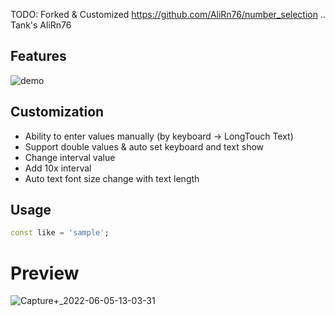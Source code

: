 <!-- 
This README describes the package. If you publish this package to pub.dev,
this README's contents appear on the landing page for your package.

For information about how to write a good package README, see the guide for
[writing package pages](https://dart.dev/guides/libraries/writing-package-pages). 

For general information about developing packages, see the Dart guide for
[creating packages](https://dart.dev/guides/libraries/create-library-packages)
and the Flutter guide for
[developing packages and plugins](https://flutter.dev/developing-packages). 
-->

TODO: Forked & Customized https://github.com/AliRn76/number_selection .. Tank's AliRn76

## Features

![demo](https://user-images.githubusercontent.com/11540724/172043134-3bfab3dd-defd-4921-9da1-c58c38f28193.gif)


## Customization
- Ability to enter values manually (by keyboard -> LongTouch Text)
- Support double values & auto set keyboard and text show
- Change interval value
- Add 10x interval 
- Auto text font size change with text length
 
## Usage

```dart
const like = 'sample';
```
# Preview
![Capture+_2022-06-05-13-03-31](https://user-images.githubusercontent.com/11540724/172042837-15947bd8-b0a9-4055-937b-7c1078261dbe.png)

